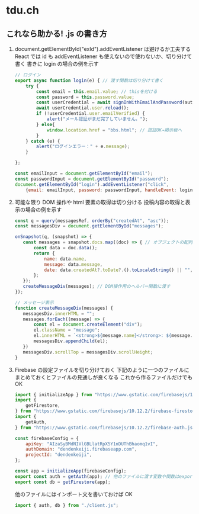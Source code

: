 # tdu.ch

## これなら助かる! .js の書き方

1. document.getElementById("exId").addEventListener は避けるか工夫する
   React では id も addEventListener も使えないので使わないか、切り分けて書く
   書きに login の場合の例を示す

   ```js:app_login.js
   // ログイン
   export async function login(e) { // 渡す関数は切り分けて書く
       try {
           const email = this.email.value; // thisを付ける
           const password = this.password.value;
           const userCredential = await signInWithEmailAndPassword(auth, email, password);
           await userCredential.user.reload();
           if (!userCredential.user.emailVerified) {
               alert("メール認証がまだ完了していません。");
           } else{
               window.location.href = "bbs.html"; // 認証OK→掲示板へ
           }
       } catch (e) {
           alert("ログインエラー：" + e.message);
       }

   };

   const emailInput = document.getElementById("email");
   const passwordInput = document.getElementById("password");
   document.getElementById("login").addEventListener("click",
       {email: emailInput, password: passwordInput, handleEvent: login}); //引数と関数をオブジェクトにする
   ```

2. 可能な限り DOM 操作や html 要素の取得は切り分ける
   投稿内容の取得と表示の場合の例を示す

   ```js:app_thread.js
   const q = query(messagesRef, orderBy("createdAt", "asc"));
   const messagesDiv = document.getElementById("messages");

   onSnapshot(q, (snapshot) => {
      const messages = snapshot.docs.map((doc) => { // オブジェクトの配列を返し
          const data = doc.data();
          return {
              name: data.name,
              message: data.message,
              date: data.createdAt?.toDate?.().toLocaleString() || "",
          };
      });
      createMessageDiv(messages); // DOM操作用のヘルパー関数に渡す
   });

   // メッセージ表示
   function createMessageDiv(messages) {
      messagesDiv.innerHTML = "";
      messages.forEach((message) => {
          const el = document.createElement("div");
          el.className = "message";
          el.innerHTML = `<strong>${message.name}</strong>: ${message.message}<br><span>${message.date}</span>`;
          messagesDiv.appendChild(el);
      })
      messagesDiv.scrollTop = messagesDiv.scrollHeight;
   }
   ```

3. Firebase の設定ファイルを切り分けておく
   下記のように一つのファイルにまとめておくとファイルの見通しが良くなる
   これから作るファイルだけでも OK

   ```js:client.js
   import { initializeApp } from "https://www.gstatic.com/firebasejs/10.12.2/firebase-app.js";
   import {
       getFirestore,
   } from "https://www.gstatic.com/firebasejs/10.12.2/firebase-firestore.js";
   import {
       getAuth,
   } from "https://www.gstatic.com/firebasejs/10.12.2/firebase-auth.js"

   const firebaseConfig = {
       apiKey: "AIzaSyBMdNIVlGBLlatRpX5Y1nDUThBhaomq1vI",
       authDomain: "dendenkeiji.firebaseapp.com",
       projectId: "dendenkeiji",
   };

   const app = initializeApp(firebaseConfig);
   export const auth = getAuth(app); // 他のファイルに渡す変数や関数はexportを付ける
   export const db = getFirestore(app);
   ```

   他のファイルにはインポート文を書いておけば OK

   ```js
   import { auth, db } from "./client.js";
   ```
